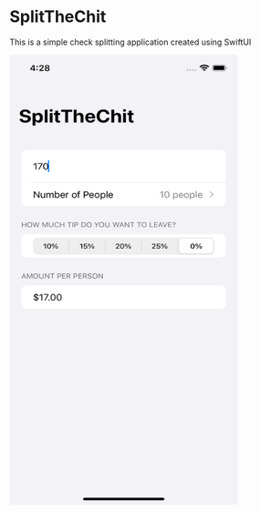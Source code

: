 # SplitTheChit
This is a simple check splitting application created using SwiftUI

<img src="https://github.com/kunwarjaspal84/SplitTheChit/blob/main/Simulator%20Screen%20Shot%20-%20iPhone%2012%20Pro%20-%202021-05-27%20at%2016.28.03.png" width="400" height="790">
